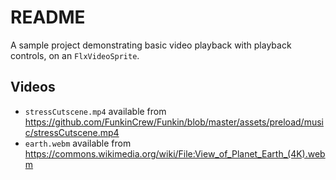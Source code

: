 # README

A sample project demonstrating basic video playback with playback controls, on an `FlxVideoSprite`.

## Videos
- `stressCutscene.mp4` available from https://github.com/FunkinCrew/Funkin/blob/master/assets/preload/music/stressCutscene.mp4
- `earth.webm` available from https://commons.wikimedia.org/wiki/File:View_of_Planet_Earth_(4K).webm
